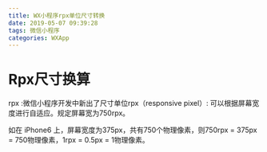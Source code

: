 ```yaml
---
title: WX小程序rpx单位尺寸转换
date: 2019-05-07 09:39:28
tags: 微信小程序
categories: WXApp
---
```

# Rpx尺寸换算

rpx :微信小程序开发中新出了尺寸单位rpx（responsive pixel）: 可以根据屏幕宽度进行自适应。规定屏幕宽为750rpx。

如在 iPhone6 上，屏幕宽度为375px，共有750个物理像素，则750rpx = 375px = 750物理像素，1rpx = 0.5px = 1物理像素。



